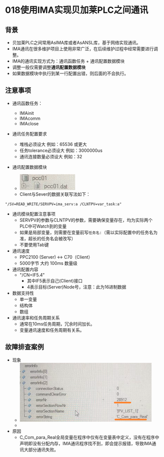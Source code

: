 # 018使用IMA实现贝加莱PLC之间通讯
## 背景
- 贝加莱PLC之间常用AsIMA库或者AsANSL库，基于网络实现通讯。
- IMA通讯在很多维护项目上使用非常广泛，在后续维护过程中经常需要进行调整。
- IMA的通讯实现方式为：通讯函数任务 + 通讯配置数据模块
- 调整一般仅需要调整**通讯配置数据模块**
- 如果数据模块中执行到某一行配置出错，则后面的不会执行。

## 注意事项
- 通讯函数任务：
    - IMAinit
    - IMAcomm
    - IMAclose
- 通讯任务配置要求
    - 堆栈必须设大 例如：65536 或更大
    - 任务tolerance必须设大 例如：3000000us
    - 通讯连接数量必须设大   例如：32

- 通讯配置数据模块
    - ![Img](./FILES/018使用IMA实现贝加莱PLC之间通讯.md/img-20220610182754.png)
    - Client与Sever的数据关联写法如下：
```
"/SV=READ_WRITE/SERVPV=ima_serv:a /CLNTPV=var_task:a"
```    
- 通讯模块配置注意事项
    - SERVPV的参数与CLNTPV的参数，需要确保变量存在，均为实际两个PLC中可Watch到的变量
    - 如果是局部变量，则需要在变量前写`任务名:`（需以实际配置中的任务名为准，超长的任务名会被改写）
    - 不要使用Tab键
- 通讯速度
    - PPC2100 (Server) <-> C70（Client）
    - 5000字节 大约 100ms 数量级
- 通讯配置内容
    - "/CN=IF5.4"
        - 其中IF5表示自己(Client)接口
        - 4表示目标(Server)Node号，注意：此为16进制数据
- 数据支持性
    - 单一变量
    - 结构体
    - 数组
- 通讯速率和任务周期关系
    - 通常在10ms任务周期，冗余时间加长。
    - 变量通讯速度和任务周期有关系。

## 故障排查案例
- 现象
    - ![Img](./FILES/018使用IMA实现贝加莱PLC之间通讯.md/img-20220610183117.png)
    - 
- 原因
    - C_Com_para_Real全局变量在程序中仅有在变量表中定义，没有在程序中声明即没有分配内存，IMA通讯程序找不到，即会提示报错，导致IMA通讯大部分通讯失败。





